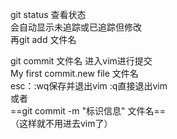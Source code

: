 git status 查看状态  
会自动显示未追踪或已追踪但修改  
再git add 文件名
 
git commit 文件名 进入vim进行提交  
My first commit.new file 文件名  
esc：:wq保存并退出vim :q直接退出vim  
或者  
==git commit -m "标识信息" 文件名==  
（这样就不用进去vim了）